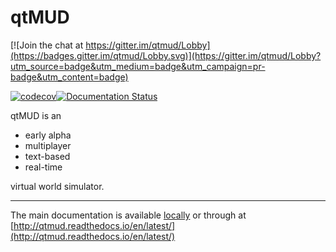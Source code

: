 # qtMUD

[![Join the chat at https://gitter.im/qtmud/Lobby](https://badges.gitter.im/qtmud/Lobby.svg)](https://gitter.im/qtmud/Lobby?utm_source=badge&utm_medium=badge&utm_campaign=pr-badge&utm_content=badge)

[![codecov](https://codecov.io/gh/emsenn/qtmud/branch/master/graph/badge.svg)](https://codecov.io/gh/emsenn/qtmud)[![Documentation Status](https://readthedocs.org/projects/qtmud/badge/?version=latest)](http://qtmud.readthedocs.io/en/latest/?badge=latest)

qtMUD is an 

* early alpha
* multiplayer
* text-based
* real-time

virtual world simulator.

------------------------

The main documentation is available [locally](./docs/index.html) or 
through at [http://qtmud.readthedocs.io/en/latest/](http://qtmud.readthedocs.io/en/latest/)
